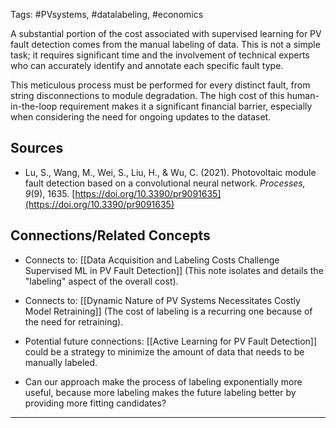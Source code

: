 Tags: #PVsystems, #datalabeling, #economics

A substantial portion of the cost associated with supervised learning for PV fault detection comes from the manual labeling of data. 
This is not a simple task; it requires significant time and the involvement of technical experts who can accurately identify and annotate each specific fault type.

This meticulous process must be performed for every distinct fault, from string disconnections to module degradation. 
The high cost of this human-in-the-loop requirement makes it a significant financial barrier, especially when considering the need for ongoing updates to the dataset.

## Sources

- Lu, S., Wang, M., Wei, S., Liu, H., & Wu, C. (2021). Photovoltaic module fault detection based on a convolutional neural network. _Processes, 9_(9), 1635. [https://doi.org/10.3390/pr9091635](https://doi.org/10.3390/pr9091635)
    

## Connections/Related Concepts

- Connects to: [[Data Acquisition and Labeling Costs Challenge Supervised ML in PV Fault Detection]] (This note isolates and details the "labeling" aspect of the overall cost).
    
- Connects to: [[Dynamic Nature of PV Systems Necessitates Costly Model Retraining]] (The cost of labeling is a recurring one because of the need for retraining).
    
- Potential future connections: [[Active Learning for PV Fault Detection]] could be a strategy to minimize the amount of data that needs to be manually labeled.
- Can our approach make the process of labeling exponentially more useful, because more labeling makes the future labeling better by providing more fitting candidates?

---